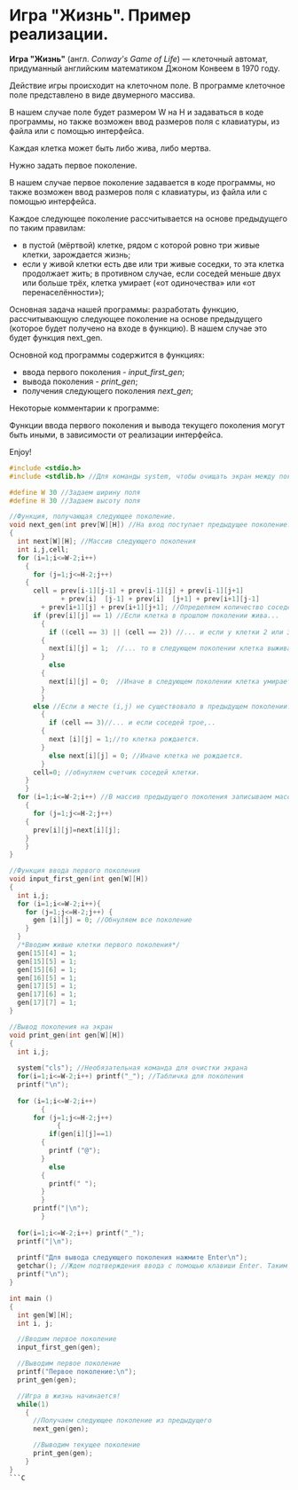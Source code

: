 # Игра "Жизнь". Пример реализации.

**Игра  "Жизнь"** (англ. *Conway's Game of Life*) — клеточный автомат, придуманный английским математиком Джоном Конвеем в 1970 году.

Действие игры происходит на клеточном поле. В программе клеточное поле представлено в виде двумерного массива.

В нашем случае поле будет размером W на H и задаваться в коде программы, но также возможен ввод размеров поля с клавиатуры, из файла или с помощью интерфейса.

Каждая клетка может быть либо жива, либо мертва.

Нужно задать первое поколение.

В нашем случае первое поколение задавается в коде программы, но также возможен ввод размеров поля с клавиатуры, из файла или с помощью интерфейса.

Каждое следующее поколение рассчитывается на основе предыдущего по таким правилам:
- в пустой (мёртвой) клетке, рядом с которой ровно три живые клетки, зарождается жизнь;
- если у живой клетки есть две или три живые соседки, то эта клетка продолжает жить; в противном случае, если соседей меньше двух или больше трёх, клетка умирает («от одиночества» или «от перенаселённости»);

Основная задача нашей программы: разработать функцию, рассчитывающую следующее поколение на основе предыдущего (которое будет получено на входе в функцию). В нашем случае это будет функция next_gen.

Основной код программы содержится в функциях:
- ввода первого поколения - *input_first_gen*;
- вывода поколения - *print_gen*;
- получения следующего поколения *next_gen*;

Некоторые комментарии к программе:

Функции ввода первого поколения и вывода текущего поколения могут быть иными, в зависимости от реализации интерфейса.

Enjoy!

```C
#include <stdio.h>
#include <stdlib.h> //Для команды system, чтобы очищать экран между поколениями (хотя бы попытаться).

#define W 30 //Задаем ширину поля
#define H 30 //Задаем высоту поля

//Функция, получающая следующее поколение.
void next_gen(int prev[W][H]) //На вход поступает предыдущее поколение.
{
  int next[W][H]; //Массив следующего поколения
  int i,j,cell;
  for (i=1;i<=W-2;i++)
    {
      for (j=1;j<=H-2;j++)
	{
	  cell = prev[i-1][j-1] + prev[i-1][j] + prev[i-1][j+1] 
	         + prev[i]  [j-1] + prev[i]  [j+1] + prev[i+1][j-1] 
	    + prev[i+1][j] + prev[i+1][j+1]; //Определяем количество соседей у клетки с координатами (i,j) в предыдущем поколении
	  if (prev[i][j] == 1) //Если клетка в прошлом поколении жива...
	    {
	      if ((cell == 3) || (cell == 2)) //... и если у клетки 2 или 3 соседа,..
		{
		  next[i][j] = 1;  //... то в следующем поколении клетка выживает.
		}
	      else
		{
		  next[i][j] = 0;  //Иначе в следующем поколении клетка умирает. :(		  
		}
	    }
	  else //Если в месте (i,j) не существовало в предыдущем поколении...
	    {
	      if (cell == 3)//... и если соседей трое,..	      
		{
		  next [i][j] = 1;//то клетка рождается.
		}
	      else next[i][j] = 0; //Иначе клетка не рождается.
	    }
	  cell=0; //обнуляем счетчик соседей клетки.
	}
    }
  for (i=1;i<=W-2;i++) //В массив предыдущего поколения записываем массив следующего поколения.
    {
      for (j=1;j<=H-2;j++)
	{
	  prev[i][j]=next[i][j];
	}
    }
}

//Функция ввода первого поколения
void input_first_gen(int gen[W][H])
{
  int i,j;
  for (i=1;i<=W-2;i++){
    for (j=1;j<=H-2;j++) {
      gen [i][j] = 0; //Обнуляем все поколение
    }
  }
  /*Вводим живые клетки первого поколения*/
  gen[15][4] = 1;
  gen[15][5] = 1;
  gen[15][6] = 1;
  gen[16][5] = 1;
  gen[17][5] = 1;
  gen[17][6] = 1;
  gen[17][7] = 1;
}

//Вывод поколения на экран
void print_gen(int gen[W][H])
{
  int i,j;
  
  system("cls"); //Необязательная команда для очистки экрана
  for(i=1;i<=W-2;i++) printf("_"); //Табличка для поколения
  printf("\n");
  
  for (i=1;i<=W-2;i++)
        {
	  for (j=1;j<=H-2;j++)
            {
	      if(gen[i][j]==1)
		{
		  printf ("@");
		}
	      else
		{
		  printf(" ");
		}
	    }
	  printf("|\n");
        }
  
  for(i=1;i<=W-2;i++) printf("_");
  printf("|\n");
  
  printf("Для вывода следующего поколения нажмите Enter\n");
  getchar(); //Ждем подтверждения ввода с помощью клавиши Enter. Таким образом реализована пауза в выводе между поколениями.
  printf("\n");
}

int main ()
{
  int gen[W][H];
  int i, j;

  //Вводим первое поколение
  input_first_gen(gen);

  //Выводим первое поколение
  printf("Первое поколение:\n");
  print_gen(gen);

  //Игра в жизнь начинается!
  while(1)
    {
      //Получаем следующее поколение из предыдущего
      next_gen(gen);

      //Выводим текущее поколение
      print_gen(gen);
    }
}
```C
